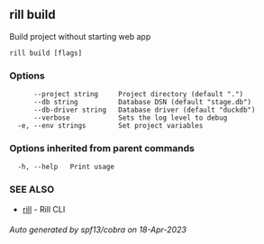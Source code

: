 ## rill build

Build project without starting web app

```
rill build [flags]
```

### Options

```
      --project string     Project directory (default ".")
      --db string          Database DSN (default "stage.db")
      --db-driver string   Database driver (default "duckdb")
      --verbose            Sets the log level to debug
  -e, --env strings        Set project variables
```

### Options inherited from parent commands

```
  -h, --help   Print usage
```

### SEE ALSO

* [rill](rill.md)	 - Rill CLI

###### Auto generated by spf13/cobra on 18-Apr-2023
